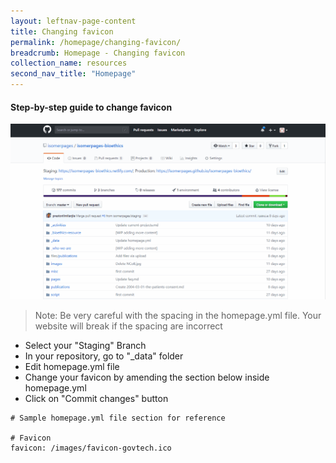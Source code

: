```yaml
---
layout: leftnav-page-content
title: Changing favicon
permalink: /homepage/changing-favicon/
breadcrumb: Homepage - Changing favicon
collection_name: resources
second_nav_title: "Homepage"
---
```

#### **Step-by-step guide to change favicon**
![Changing favicon of your homepage](/images/resources/changing-content-of-your-homepage.gif)
> Note: Be very careful with the spacing in the homepage.yml file. Your website will break if the spacing are incorrect

* Select your "Staging" Branch
* In your repository, go to "_data" folder
* Edit homepage.yml file
* Change your favicon by amending the section below inside homepage.yml
* Click on "Commit changes" button

```
# Sample homepage.yml file section for reference

# Favicon
favicon: /images/favicon-govtech.ico

```
